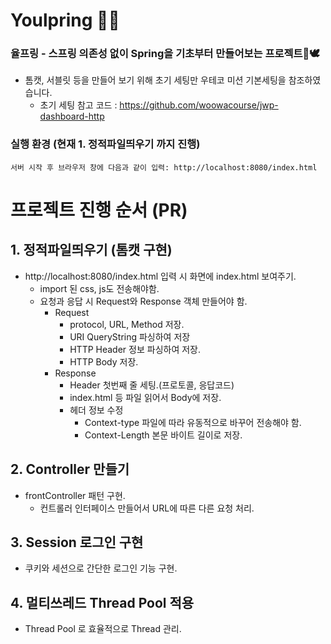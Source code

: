 # Youlpring 🌻🐝
### 율프링 - 스프링 의존성 없이 Spring을 기초부터 만들어보는 프로젝트🪺🕊

* 톰캣, 서블릿 등을 만들어 보기 위해 초기 세팅만 우테코 미션 기본세팅을 참조하였습니다.  
  - 초기 세팅 참고 코드 : https://github.com/woowacourse/jwp-dashboard-http


### 실행 환경 (현재 1. 정적파일띄우기 까지 진행)
    서버 시작 후 브라우저 창에 다음과 같이 입력: http://localhost:8080/index.html

# 프로젝트 진행 순서 (PR)
## 1. 정적파일띄우기 (톰캣 구현)
  - http://localhost:8080/index.html 입력 시 화면에 index.html 보여주기.
    - import 된 css, js도 전송해야함.
    - 요청과 응답 시 Request와 Response 객체 만들어야 함.
      - Request
        - protocol, URL, Method 저장.
        - URI QueryString 파싱하여 저장
        - HTTP Header 정보 파싱하여 저장. 
        - HTTP Body 저장.
      - Response
        - Header 첫번째 줄 세팅.(프로토콜, 응답코드)
        - index.html 등 파일 읽어서 Body에 저장.
        - 헤더 정보 수정
          - Context-type 파일에 따라 유동적으로 바꾸어 전송해야 함.
          - Context-Length 본문 바이트 길이로 저장.
    

## 2. Controller 만들기
  - frontController 패턴 구현.
    - 컨트롤러 인터페이스 만들어서 URL에 따른 다른 요청 처리.

## 3. Session 로그인 구현
  - 쿠키와 세션으로 간단한 로그인 기능 구현.

## 4. 멀티쓰레드 Thread Pool 적용
  - Thread Pool 로 효율적으로 Thread 관리.
